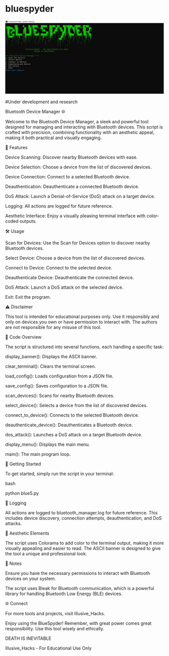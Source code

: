 # bluespyder


![Screenshot Placeholder](blue5.png)


#Under development and research

Bluetooth Device Manager 🌐



Welcome to the Bluetooth Device Manager, a sleek and powerful tool designed for managing and interacting with Bluetooth devices. This script is crafted with precision, combining functionality with an aesthetic appeal, making it both practical and visually engaging.

🌟 Features


Device Scanning: Discover nearby Bluetooth devices with ease.


Device Selection: Choose a device from the list of discovered devices.


Device Connection: Connect to a selected Bluetooth device.


Deauthentication: Deauthenticate a connected Bluetooth device.


DoS Attack: Launch a Denial-of-Service (DoS) attack on a target device.


Logging: All actions are logged for future reference.


Aesthetic Interface: Enjoy a visually pleasing terminal interface with color-coded outputs.




🛠️ Usage

Scan for Devices: Use the Scan for Devices option to discover nearby Bluetooth devices.



Select Device: Choose a device from the list of discovered devices.



Connect to Device: Connect to the selected device.



Deauthenticate Device: Deauthenticate the connected device.



DoS Attack: Launch a DoS attack on the selected device.



Exit: Exit the program.





⚠️ Disclaimer


This tool is intended for educational purposes only. Use it responsibly and only on devices you own or have permission to interact with. The authors are not responsible for any misuse of this tool.



📜 Code Overview


The script is structured into several functions, each handling a specific task:



display_banner(): Displays the ASCII banner.



clear_terminal(): Clears the terminal screen.



load_config(): Loads configuration from a JSON file.



save_config(): Saves configuration to a JSON file.



scan_devices(): Scans for nearby Bluetooth devices.



select_device(): Selects a device from the list of discovered devices.



connect_to_device(): Connects to the selected Bluetooth device.



deauthenticate_device(): Deauthenticates a Bluetooth device.



dos_attack(): Launches a DoS attack on a target Bluetooth device.



display_menu(): Displays the main menu.



main(): The main program loop.





🚀 Getting Started



To get started, simply run the script in your terminal:

bash

python blue5.py



📝 Logging


All actions are logged to bluetooth_manager.log for future reference. This includes device discovery, connection attempts, deauthentication, and DoS attacks.




🎨 Aesthetic Elements


The script uses Colorama to add color to the terminal output, making it more visually appealing and easier to read. The ASCII banner is designed to give the tool a unique and professional look.



📌 Notes



Ensure you have the necessary permissions to interact with Bluetooth devices on your system.




The script uses Bleak for Bluetooth communication, which is a powerful library for handling Bluetooth Low Energy (BLE) devices.




🌐 Connect



For more tools and projects, visit Illusive_Hacks.

Enjoy using the BlueSpyder! Remember, with great power comes great responsibility. Use this tool wisely and ethically.



DEATH IS INEVITABLE


Illusive_Hacks - For Educational Use Only

